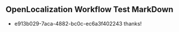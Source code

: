 ## OpenLocalization Workflow Test MarkDown
* e913b029-7aca-4882-bc0c-ec6a3f402243 thanks!

<!--HONumber=Sep16_HO1-->


